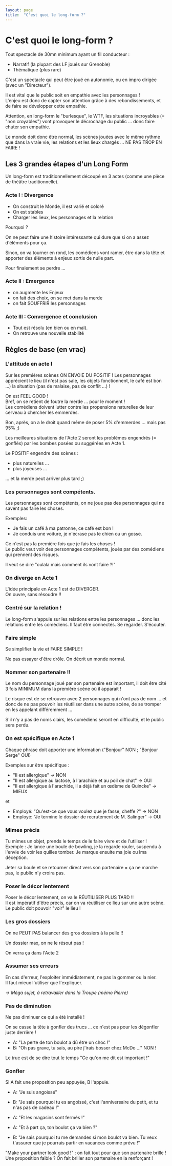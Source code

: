 ```yaml
---
layout: page
title:  "C'est quoi le long-form ?"
---
```


# C'est quoi le long-form ?  

Tout spectacle de 30mn minimum ayant un fil conducteur :
- Narratif (la plupart des LF joués sur Grenoble)
- Thématique (plus rare)

C'est un spectacle qui peut être joué en autonomie, ou en impro dirigée (avec un "Directeur").  

Il est vital que le public soit en empathie avec les personnages !  
L'enjeu est donc de capter son attention grâce à des rebondissements, et de faire se développer cette empathie.  

Attention, en long-form le "burlesque", le WTF, les situations incroyables (= "non croyables") vont provoquer le décrochage du public ... donc faire chuter son empathie.  

Le monde doit donc être normal, les scènes jouées avec le même rythme que dans la vraie vie, les relations et les lieux chargés ... NE PAS TROP EN FAIRE !  

## Les 3 grandes étapes d'un Long Form

Un long-form est traditionnellement découpé en 3 actes (comme une pièce de théâtre traditionnelle).  

### Acte I : Divergence
- On construit le Monde, il est varié et coloré
- On est stables
- Charger les lieux, les personnages et la relation

Pourquoi ?  

On ne peut faire une histoire intéressante qui dure que si on a assez d'éléments pour ça.  

Sinon, on va tourner en rond, les comédiens vont ramer, être dans la tête et apporter des éléments à enjeux sortis de nulle part.  

Pour finalement se perdre ...  


### Acte II : Emergence
- on augmente les Enjeux
- on fait des choix, on se met dans la merde
- on fait SOUFFRIR les personnages

### Acte III : Convergence et conclusion
- Tout est résolu (en bien ou en mal).  
- On retrouve une nouvelle stabilité

## Règles de base (en vrac)

### L'attitude en acte I
Sur les premières scènes ON ENVOIE DU POSITIF ! Les personnages apprécient le lieu (il n'est pas sale, les objets fonctionnent, le café est bon ...) la situation (pas de malaise, pas de conflit ...) !  

On est FEEL GOOD !  
Bref, on se retient de foutre la merde ... pour le moment !  
Les comédiens doivent lutter contre les propensions naturelles de leur cerveau à chercher les emmerdes.  

Bon, après, on a le droit quand même de poser 5% d'emmerdes ... mais pas 95% ;)

Les meilleures situations de l'Acte 2 seront les problèmes engendrés (= gonflés) par les bombes posées ou suggérées en Acte 1.  

Le POSITIF engendre des scènes :
- plus naturelles ...  
- plus joyeuses ...  

... et la merde peut arriver plus tard ;)

### Les personnages sont compétents.  
Les personnages sont compétents, on ne joue pas des personnages qui ne savent pas faire les choses.  

Exemples:
- Je fais un café à ma patronne, ce café est bon !  
- Je conduis une voiture, je n'écrase pas le chien ou un gosse.  

Ce n'est pas la première fois que je fais les choses !  
Le public veut voir des personnages compétents, joués par des comédiens qui prennent des risques.  

Il veut se dire "oulala mais comment ils vont faire ?!"

### On diverge en Acte 1
L'idée principale en Acte 1 est de DIVERGER.  
On ouvre, sans résoudre !!  

### Centré sur la relation !  
Le long-form s'appuie sur les relations entre les personnages ... donc les relations entre les comédiens. Il faut être connectés. Se regarder. S'écouter.  

### Faire simple
Se simplifier la vie et FAIRE SIMPLE !  

Ne pas essayer d'être drôle. On décrit un monde normal.  

### Nommer son partenaire !!  

Le nom du personnage joué par son partenaire est important, il doit être cité 3 fois MINIMUM dans la première scène où il apparait !  

Le risque est de se retrouver avec 2 personnages qui n'ont pas de nom ... et donc de ne pas pouvoir les réutiliser dans une autre scène, de se tromper en les appelant différemment ...  

S'il n'y a pas de noms clairs, les comédiens seront en difficulté, et le public sera perdu.  

### On est spécifique en Acte 1
Chaque phrase doit apporter une information ("Bonjour" NON ; "Bonjour Serge" OUI)

Exemples sur être spécifique :
- "Il est allergique" → NON
- "Il est allergique au lactose, à l'arachide et au poil de chat" → OUI
- "Il est allergique à l'arachide, il a déjà fait un œdème de Quincke" → MIEUX

et

- Employé: "Qu'est-ce que vous voulez que je fasse, cheffe ?" → NON
- Employé: "Je termine le dossier de recrutement de M. Salinger" → OUI


### Mimes précis
Tu mimes un objet, prends le temps de le faire vivre et de l'utiliser !  
Exemple : 
Je lance une boule de bowling, je la regarde rouler, suspendu à l'envie de voir les quilles tomber. Je marque ensuite ma joie ou lma déception.  

Jeter sa boule et se retourner direct vers son partenaire = ça ne marche pas, le public n'y croira pas.  

### Poser le décor lentement
Poser le décor lentement, on va le RÉUTILISER PLUS TARD !!  
Il est impératif d'être précis, car on va réutiliser ce lieu sur une autre scène.  
Le public doit pouvoir "voir" le lieu !  

### Les gros dossiers
On ne PEUT PAS balancer des gros dossiers à la pelle !!  

Un dossier max, on ne le résout pas !  

On verra ça dans l'Acte 2

### Assumer ses erreurs
En cas d'erreur, l'exploiter immédiatement, ne pas la gommer ou la nier.  
Il faut mieux l'utiliser que l'expliquer.  

_→ Méga sujet, à retravailler dans la Troupe (mémo Pierre)_


### Pas de diminution
Ne pas diminuer ce qui a été installé !  

On se casse la tête à gonfler des trucs ... ce n'est pas pour les dégonfler juste derrière !  

- A: "La perte de ton boulot a dû être un choc !"
- B: "Oh pas grave, tu sais, au pire j'irais bosser chez McDo ..."
NON !  

Le truc est de se dire tout le temps "Ce qu'on me dit est important !"

### Gonfler
Si A fait une proposition peu appuyée, B l'appuie.  
- A: "Je suis angoissé"
- B: "Je sais pourquoi tu es angoissé, c'est l'anniversaire du petit, et tu n'as pas de cadeau !"
- A: "Et les magasins sont fermés !"

- A: "Et à part ça, ton boulot ça va bien ?"
- B: "Je sais pourquoi tu me demandes si mon boulot va bien. Tu veux t'assurer que je pourrais partir en vacances comme prévu !"

"Make your partner look good !" : on fait tout pour que son partenaire brille !  
Une proposition faible ? On fait briller son partenaire en la renforçant !  
